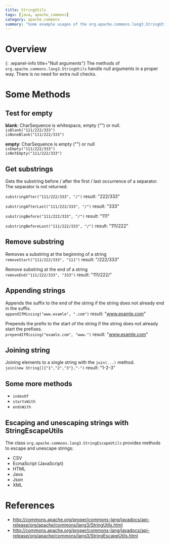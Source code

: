 ```yaml
---
title: StringUtils
tags: [java, apache_commons]
category: apache_commons
summary: "Some example usages of the org.apache.commons.lang3.StringUtils class."
---
```

# Overview

{: .wpanel-info title="Null arguments"}
The methods of `org.apache.commons.lang3.StringUtils` handle null arguments in a proper way. There is no need for extra null checks.

# Some Methods
## Test for empty

**blank**: CharSequence is whitespace, empty ("") or null.  
`isBlank("111/222/333")`  
`isNoneBlank("111/222/333")`  

**empty**: CharSequence is empty ("") or null   
`isEmpty("111/222/333")`  
`isNotEmpty("111/222/333")`


## Get substrings

Gets the substring before / after the first / last occurrence of a separator. The separator is not returned.


`substringAfter("111/222/333", "/")` result: "222/333"

`substringAfterLast("111/222/333", "/")` result: "333"


`substringBefore("111/222/333", "/")` result: "111"

`substringBeforeLast("111/222/333", "/")` result: "111/222"


## Remove substring

Removes a substring at the beginning of a string    
`removeStart("111/222/333", "111")` result: "/222/333"   

Remove substring at the end of a string    
`removeEnd("111/222/333", "333")` result: "111/222/"

## Appending strings
Appends the suffix to the end of the string if the string does not already end in the suffix.  
`appendIfMissing("www.examle", ".com")` result: "www.examle.com"

Prepends the prefix to the start of the string if the string does not already start the prefixes.  
`prependIfMissing("examle.com", "www.")` result: "www.examle.com"

## Joining string
Joining elements to a single string with the `join(...)` method.  
`join(new String[]{"1","2","3"},"-")` result: "1-2-3"

## Some more methods
* `indexOf`  
* `startsWith`  
* `endsWith`  

## Escaping and unescaping strings with StringEscapeUtils

The class `org.apache.commons.lang3.StringEscapeUtils` provides methods to escape and unescape strings:
* CSV
* EcmaScript (JavaScript)
* HTML
* Java
* Json
* XML

# References
* <http://commons.apache.org/proper/commons-lang/javadocs/api-release/org/apache/commons/lang3/StringUtils.html>
* <http://commons.apache.org/proper/commons-lang/javadocs/api-release/org/apache/commons/lang3/StringEscapeUtils.html>

